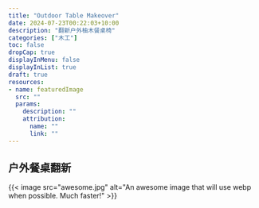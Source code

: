```yaml
---
title: "Outdoor Table Makeover"
date: 2024-07-23T00:22:03+10:00
description: "翻新户外柚木餐桌椅"
categories: ["木工"]
toc: false
dropCap: true
displayInMenu: false
displayInList: true
draft: true
resources:
- name: featuredImage
  src: ""
  params:
    description: ""
    attribution:
      name: ""
      link: ""
---
```



## 户外餐桌翻新


{{< image src="awesome.jpg" alt="An awesome image that will use webp when possible. Much faster!" >}}